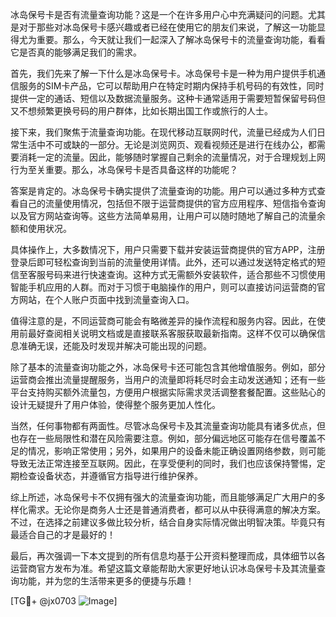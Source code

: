 冰岛保号卡是否有流量查询功能？这是一个在许多用户心中充满疑问的问题。尤其是对于那些对冰岛保号卡感兴趣或者已经在使用它的朋友们来说，了解这一功能显得尤为重要。那么，今天就让我们一起深入了解冰岛保号卡的流量查询功能，看看它是否真的能够满足我们的需求。

首先，我们先来了解一下什么是冰岛保号卡。冰岛保号卡是一种为用户提供手机通信服务的SIM卡产品，它可以帮助用户在特定时期内保持手机号码的有效性，同时提供一定的通话、短信以及数据流量服务。这种卡通常适用于需要短暂保留号码但又不想频繁更换号码的用户群体，比如长期出国工作或旅行的人士。

接下来，我们聚焦于流量查询功能。在现代移动互联网时代，流量已经成为人们日常生活中不可或缺的一部分。无论是浏览网页、观看视频还是进行在线办公，都需要消耗一定的流量。因此，能够随时掌握自己剩余的流量情况，对于合理规划上网行为至关重要。那么，冰岛保号卡是否具备这样的功能呢？

答案是肯定的。冰岛保号卡确实提供了流量查询的功能。用户可以通过多种方式查看自己的流量使用情况，包括但不限于运营商提供的官方应用程序、短信指令查询以及官方网站查询等。这些方法简单易用，让用户可以随时随地了解自己的流量余额和使用状况。

具体操作上，大多数情况下，用户只需要下载并安装运营商提供的官方APP，注册登录后即可轻松查询到当前的流量使用详情。此外，还可以通过发送特定格式的短信至客服号码来进行快速查询。这种方式无需额外安装软件，适合那些不习惯使用智能手机应用的人群。而对于习惯于电脑操作的用户，则可以直接访问运营商的官方网站，在个人账户页面中找到流量查询入口。

值得注意的是，不同运营商可能会有略微差异的操作流程和服务内容。因此，在使用前最好查阅相关说明文档或是直接联系客服获取最新指南。这样不仅可以确保信息准确无误，还能及时发现并解决可能出现的问题。

除了基本的流量查询功能之外，冰岛保号卡还可能包含其他增值服务。例如，部分运营商会推出流量提醒服务，当用户的流量即将耗尽时会主动发送通知；还有一些平台支持购买额外流量包，方便用户根据实际需求灵活调整套餐配置。这些贴心的设计无疑提升了用户体验，使得整个服务更加人性化。

当然，任何事物都有两面性。尽管冰岛保号卡及其流量查询功能具有诸多优点，但也存在一些局限性和潜在风险需要注意。例如，部分偏远地区可能存在信号覆盖不足的情况，影响正常使用；另外，如果用户的设备未能正确设置网络参数，则可能导致无法正常连接至互联网。因此，在享受便利的同时，我们也应该保持警惕，定期检查设备状态，并遵循官方指导进行维护保养。

综上所述，冰岛保号卡不仅拥有强大的流量查询功能，而且能够满足广大用户的多样化需求。无论你是商务人士还是普通消费者，都可以从中获得满意的解决方案。不过，在选择之前建议多做比较分析，结合自身实际情况做出明智决策。毕竟只有最适合自己的才是最好的！

最后，再次强调一下本文提到的所有信息均基于公开资料整理而成，具体细节以各运营商官方发布为准。希望这篇文章能帮助大家更好地认识冰岛保号卡及其流量查询功能，并为您的生活带来更多的便捷与乐趣！

[TG💪+ @jx0703 ![Image](https://github.com/user-attachments/assets/dbca1d08-cadb-493c-b0ec-ad6f7a83f270)]